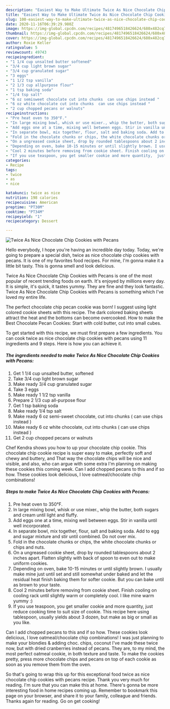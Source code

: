 ```yaml
---
description: "Easiest Way to Make Ultimate Twice As Nice Chocolate Chip Cookies with Pecans"
title: "Easiest Way to Make Ultimate Twice As Nice Chocolate Chip Cookies with Pecans"
slug: 100-easiest-way-to-make-ultimate-twice-as-nice-chocolate-chip-cookies-with-pecans
date: 2020-11-16T06:39:29.980Z
image: https://img-global.cpcdn.com/recipes/4817496518426624/680x482cq70/twice-as-nice-chocolate-chip-cookies-with-pecans-recipe-main-photo.jpg
thumbnail: https://img-global.cpcdn.com/recipes/4817496518426624/680x482cq70/twice-as-nice-chocolate-chip-cookies-with-pecans-recipe-main-photo.jpg
cover: https://img-global.cpcdn.com/recipes/4817496518426624/680x482cq70/twice-as-nice-chocolate-chip-cookies-with-pecans-recipe-main-photo.jpg
author: Roxie Keller
ratingvalue: 5
reviewcount: 49743
recipeingredient:
- "1 1/4 cup unsalted butter softened"
- "3/4 cup light brown sugar"
- "3/4 cup granulated sugar"
- "3 eggs"
- "1 1/2 tsp vanilla"
- "2 1/3 cup allpurpose flour"
- "1 tsp baking soda"
- "1/4 tsp salt"
- "6 oz semisweet chocolate cut into chunks  can use chips instead "
- "6 oz white chocolate cut into chunks  can use chips instead "
- "2 cup chopped pecans or walnuts"
recipeinstructions:
- "Pre heat oven to 350°F."
- "In large mixing bowl, whisk or use mixer., whip the butter, both sugars and cream until light and fluffy."
- "Add eggs one at a time, mixing well between eggs. Stir in vanilla until well incorporated."
- "In separate bowl, mix together, flour, salt and baking soda. Add to egg and sugar mixture and stir until combined. Do not over mix."
- "Fold in the chocolate chunks or chips, the white chocolate chunks or chips and nuts."
- "On a ungreased cookie sheet, drop by rounded tablespoons about 2 inches apart. Flatten slightly with back of spoon to even out to make uniform cookies."
- "Depending on oven, bake 10-15 minutes or until slightly brown. I usually make mine just until set and still  somewhat under baked and let the residual heat finish baking them for softer cookie. But you can bake until as brown to your taste."
- "Cool 2 minutes before removing from cookie sheet. Finish cooling on cooling rack until slightly warm or completely cool. I like mine warm yummy :)"
- "If you use teaspoon, you get smaller cookie and more quantity,  just reduce cooking time to suit size of cookie. This recipe here using tablespoon, usually yields about 3 dozen, but make as big or small as you like."
categories:
- Recipe
tags:
- twice
- as
- nice

katakunci: twice as nice 
nutrition: 198 calories
recipecuisine: American
preptime: "PT30M"
cooktime: "PT34M"
recipeyield: "1"
recipecategory: Dessert

---
```



![Twice As Nice Chocolate Chip Cookies with Pecans](https://img-global.cpcdn.com/recipes/4817496518426624/680x482cq70/twice-as-nice-chocolate-chip-cookies-with-pecans-recipe-main-photo.jpg)

Hello everybody, I hope you're having an incredible day today. Today, we're going to prepare a special dish, twice as nice chocolate chip cookies with pecans. It is one of my favorites food recipes. For mine, I'm gonna make it a little bit tasty. This is gonna smell and look delicious.

Twice As Nice Chocolate Chip Cookies with Pecans is one of the most popular of recent trending foods on earth. It's enjoyed by millions every day. It is simple, it's quick, it tastes yummy. They are fine and they look fantastic. Twice As Nice Chocolate Chip Cookies with Pecans is something which I've loved my entire life.

The perfect chocolate chip pecan cookie was born! I suggest using light colored cookie sheets with this recipe. The dark colored baking sheets attract the heat and the bottoms can become overcooked. How to make the Best Chocolate Pecan Cookies: Start with cold butter, cut into small cubes.


To get started with this recipe, we must first prepare a few ingredients. You can cook twice as nice chocolate chip cookies with pecans using 11 ingredients and 9 steps. Here is how you can achieve it.

<!--inarticleads1-->

##### The ingredients needed to make Twice As Nice Chocolate Chip Cookies with Pecans:

1. Get 1 1/4 cup unsalted butter, softened
1. Take 3/4 cup light brown sugar
1. Make ready 3/4 cup granulated sugar
1. Take 3 eggs
1. Make ready 1 1/2 tsp vanilla
1. Prepare 2 1/3 cup all-purpose flour
1. Get 1 tsp baking soda
1. Make ready 1/4 tsp salt
1. Make ready 6 oz semi-sweet chocolate, cut into chunks ( can use chips instead )
1. Make ready 6 oz white chocolate, cut into chunks ( can use chips instead )
1. Get 2 cup chopped pecans or walnuts


Chef Kendra shows you how to up your chocolate chip cookie. This chocolate chip cookie recipe is super easy to make, perfectly soft and chewy and buttery, and That way the chocolate chips will be nice and visible, and also, who can argue with some extra I&#39;m planning on making these cookies this coming week. Can I add chopped pecans to this and if so how. These cookies look delicious, I love oatmeal/chocolate chip combinations! 

<!--inarticleads2-->

##### Steps to make Twice As Nice Chocolate Chip Cookies with Pecans:

1. Pre heat oven to 350°F.
1. In large mixing bowl, whisk or use mixer., whip the butter, both sugars and cream until light and fluffy.
1. Add eggs one at a time, mixing well between eggs. Stir in vanilla until well incorporated.
1. In separate bowl, mix together, flour, salt and baking soda. Add to egg and sugar mixture and stir until combined. Do not over mix.
1. Fold in the chocolate chunks or chips, the white chocolate chunks or chips and nuts.
1. On a ungreased cookie sheet, drop by rounded tablespoons about 2 inches apart. Flatten slightly with back of spoon to even out to make uniform cookies.
1. Depending on oven, bake 10-15 minutes or until slightly brown. I usually make mine just until set and still  somewhat under baked and let the residual heat finish baking them for softer cookie. But you can bake until as brown to your taste.
1. Cool 2 minutes before removing from cookie sheet. Finish cooling on cooling rack until slightly warm or completely cool. I like mine warm yummy :)
1. If you use teaspoon, you get smaller cookie and more quantity,  just reduce cooking time to suit size of cookie. This recipe here using tablespoon, usually yields about 3 dozen, but make as big or small as you like.


Can I add chopped pecans to this and if so how. These cookies look delicious, I love oatmeal/chocolate chip combinations! I was just planning to make your blondies &amp; adding choc. chips, coconut I&#39;ve made these twice now, but with dried cranberries instead of pecans. They are, to my mind, the most perfect oatmeal cookie, in both texture and taste. To make the cookies pretty, press more chocolate chips and pecans on top of each cookie as soon as you remove them from the oven. 

So that's going to wrap this up for this exceptional food twice as nice chocolate chip cookies with pecans recipe. Thank you very much for reading. I'm sure that you can make this at home. There's gonna be more interesting food in home recipes coming up. Remember to bookmark this page on your browser, and share it to your family, colleague and friends. Thanks again for reading. Go on get cooking!
